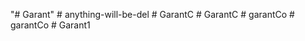 "# Garant" 
#   a n y t h i n g - w i l l - b e - d e l  
 #   G a r a n t C  
 #   G a r a n t C  
 #   g a r a n t C o  
 #   g a r a n t C o  
 #   G a r a n t 1  
 